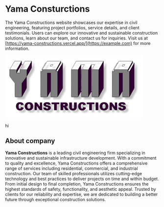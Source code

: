 
# Yama Consturctions

The Yama Constructions website showcases our expertise in civil engineering, featuring project portfolios, service details, and client testimonials. Users can explore our innovative and sustainable construction solutions, learn about our team, and contact us for inquiries. Visit us at [https://yama-constructions.vercel.app/](https://example.com) for more information.

![Logo](/images/yama.png)

hi
## About company

**Yama Constructions** is a leading civil engineering firm specializing in innovative and sustainable infrastructure development. With a commitment to quality and excellence, Yama Constructions offers a comprehensive range of services including residential, commercial, and industrial construction. Our team of skilled professionals utilizes cutting-edge technology and best practices to deliver projects on time and within budget. From initial design to final completion, Yama Constructions ensures the highest standards of safety, functionality, and aesthetic appeal. Trusted by clients for our reliability and expertise, we are dedicated to building a better future through exceptional construction solutions.
